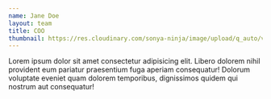 ```yaml
---
name: Jane Doe
layout: team
title: COO
thumbnail: https://res.cloudinary.com/sonya-ninja/image/upload/q_auto/v1628228698/Placeholders/profilePlaceholder_m5lu6q.png
---
```

Lorem ipsum dolor sit amet consectetur adipisicing elit. Libero dolorem nihil provident eum pariatur praesentium fuga aperiam consequatur! Dolorum voluptate eveniet quam dolorem temporibus, dignissimos quidem qui nostrum aut consequatur!
